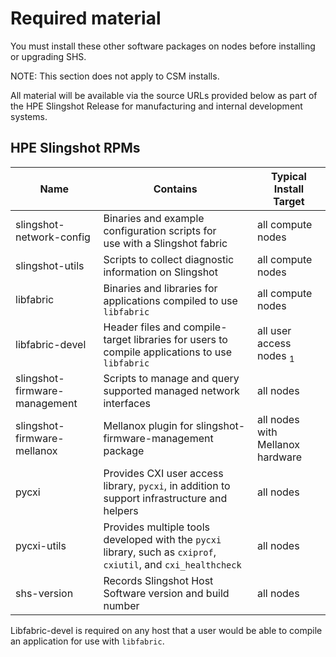 
# Required material

You must install these other software packages on nodes before installing or upgrading SHS.

NOTE: This section does not apply to CSM installs.

All material will be available via the source URLs provided below as part of the HPE Slingshot Release for manufacturing and internal development systems.

## HPE Slingshot RPMs

| Name                          | Contains                                                                                                        | Typical Install Target             |
|-------------------------------|-----------------------------------------------------------------------------------------------------------------|------------------------------------|
| slingshot-network-config      | Binaries and example configuration scripts for <br />use with a Slingshot fabric                                | all compute nodes                  |
| slingshot-utils               | Scripts to collect diagnostic information on Slingshot                                                          | all compute nodes                  |
| libfabric                     | Binaries and libraries for applications compiled to use `libfabric`                                             | all compute nodes                  |
| libfabric-devel               | Header files and compile-target libraries for users to<br /> compile applications to use `libfabric`            | all user access nodes <sub>1</sub> |
| slingshot-firmware-management | Scripts to manage and query supported managed network interfaces                                                | all nodes                          |
| slingshot-firmware-mellanox   | Mellanox plugin for slingshot-firmware-management package                                                       | all nodes with Mellanox hardware   |
| pycxi                         | Provides CXI user access library, `pycxi`, in addition to support infrastructure and helpers                    | all nodes                          |
| pycxi-utils                   | Provides multiple tools developed with the `pycxi` library, such as `cxiprof`, `cxiutil`, and `cxi_healthcheck` | all nodes                          |
| shs-version                   | Records Slingshot Host Software version and build number                                                        | all nodes                          |

Libfabric-devel is required on any host that a user would be able to compile an application for use with `libfabric`.


